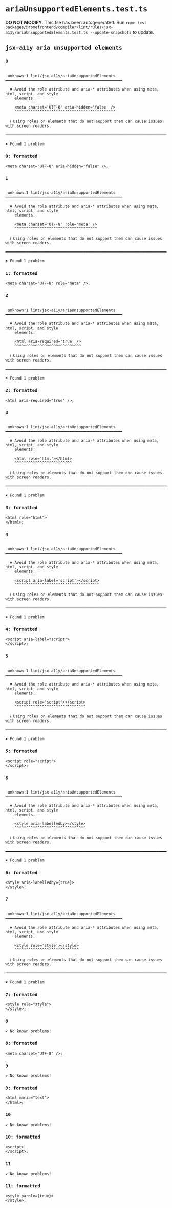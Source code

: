 # `ariaUnsupportedElements.test.ts`

**DO NOT MODIFY**. This file has been autogenerated. Run `rome test packages/@romefrontend/compiler/lint/rules/jsx-a11y/ariaUnsupportedElements.test.ts --update-snapshots` to update.

## `jsx-a11y aria unsupported elements`

### `0`

```

 unknown:1 lint/jsx-a11y/ariaUnsupportedElements ━━━━━━━━━━━━━━━━━━━━━━━━━━━━━━━━━━━━━━━━━━━━━━━━━━━

  ✖ Avoid the role attribute and aria-* attributes when using meta, html, script, and style
    elements.

    <meta charset='UTF-8' aria-hidden='false' />
    ^^^^^^^^^^^^^^^^^^^^^^^^^^^^^^^^^^^^^^^^^^^^

  ℹ Using roles on elements that do not support them can cause issues with screen readers.

━━━━━━━━━━━━━━━━━━━━━━━━━━━━━━━━━━━━━━━━━━━━━━━━━━━━━━━━━━━━━━━━━━━━━━━━━━━━━━━━━━━━━━━━━━━━━━━━━━━━

✖ Found 1 problem

```

### `0: formatted`

```
<meta charset="UTF-8" aria-hidden="false" />;

```

### `1`

```

 unknown:1 lint/jsx-a11y/ariaUnsupportedElements ━━━━━━━━━━━━━━━━━━━━━━━━━━━━━━━━━━━━━━━━━━━━━━━━━━━

  ✖ Avoid the role attribute and aria-* attributes when using meta, html, script, and style
    elements.

    <meta charset='UTF-8' role='meta' />
    ^^^^^^^^^^^^^^^^^^^^^^^^^^^^^^^^^^^^

  ℹ Using roles on elements that do not support them can cause issues with screen readers.

━━━━━━━━━━━━━━━━━━━━━━━━━━━━━━━━━━━━━━━━━━━━━━━━━━━━━━━━━━━━━━━━━━━━━━━━━━━━━━━━━━━━━━━━━━━━━━━━━━━━

✖ Found 1 problem

```

### `1: formatted`

```
<meta charset="UTF-8" role="meta" />;

```

### `2`

```

 unknown:1 lint/jsx-a11y/ariaUnsupportedElements ━━━━━━━━━━━━━━━━━━━━━━━━━━━━━━━━━━━━━━━━━━━━━━━━━━━

  ✖ Avoid the role attribute and aria-* attributes when using meta, html, script, and style
    elements.

    <html aria-required='true' />
    ^^^^^^^^^^^^^^^^^^^^^^^^^^^^^

  ℹ Using roles on elements that do not support them can cause issues with screen readers.

━━━━━━━━━━━━━━━━━━━━━━━━━━━━━━━━━━━━━━━━━━━━━━━━━━━━━━━━━━━━━━━━━━━━━━━━━━━━━━━━━━━━━━━━━━━━━━━━━━━━

✖ Found 1 problem

```

### `2: formatted`

```
<html aria-required="true" />;

```

### `3`

```

 unknown:1 lint/jsx-a11y/ariaUnsupportedElements ━━━━━━━━━━━━━━━━━━━━━━━━━━━━━━━━━━━━━━━━━━━━━━━━━━━

  ✖ Avoid the role attribute and aria-* attributes when using meta, html, script, and style
    elements.

    <html role='html'></html>
    ^^^^^^^^^^^^^^^^^^^^^^^^^

  ℹ Using roles on elements that do not support them can cause issues with screen readers.

━━━━━━━━━━━━━━━━━━━━━━━━━━━━━━━━━━━━━━━━━━━━━━━━━━━━━━━━━━━━━━━━━━━━━━━━━━━━━━━━━━━━━━━━━━━━━━━━━━━━

✖ Found 1 problem

```

### `3: formatted`

```
<html role="html">
</html>;

```

### `4`

```

 unknown:1 lint/jsx-a11y/ariaUnsupportedElements ━━━━━━━━━━━━━━━━━━━━━━━━━━━━━━━━━━━━━━━━━━━━━━━━━━━

  ✖ Avoid the role attribute and aria-* attributes when using meta, html, script, and style
    elements.

    <script aria-label='script'></script>
    ^^^^^^^^^^^^^^^^^^^^^^^^^^^^^^^^^^^^^

  ℹ Using roles on elements that do not support them can cause issues with screen readers.

━━━━━━━━━━━━━━━━━━━━━━━━━━━━━━━━━━━━━━━━━━━━━━━━━━━━━━━━━━━━━━━━━━━━━━━━━━━━━━━━━━━━━━━━━━━━━━━━━━━━

✖ Found 1 problem

```

### `4: formatted`

```
<script aria-label="script">
</script>;

```

### `5`

```

 unknown:1 lint/jsx-a11y/ariaUnsupportedElements ━━━━━━━━━━━━━━━━━━━━━━━━━━━━━━━━━━━━━━━━━━━━━━━━━━━

  ✖ Avoid the role attribute and aria-* attributes when using meta, html, script, and style
    elements.

    <script role='script'></script>
    ^^^^^^^^^^^^^^^^^^^^^^^^^^^^^^^

  ℹ Using roles on elements that do not support them can cause issues with screen readers.

━━━━━━━━━━━━━━━━━━━━━━━━━━━━━━━━━━━━━━━━━━━━━━━━━━━━━━━━━━━━━━━━━━━━━━━━━━━━━━━━━━━━━━━━━━━━━━━━━━━━

✖ Found 1 problem

```

### `5: formatted`

```
<script role="script">
</script>;

```

### `6`

```

 unknown:1 lint/jsx-a11y/ariaUnsupportedElements ━━━━━━━━━━━━━━━━━━━━━━━━━━━━━━━━━━━━━━━━━━━━━━━━━━━

  ✖ Avoid the role attribute and aria-* attributes when using meta, html, script, and style
    elements.

    <style aria-labelledby></style>
    ^^^^^^^^^^^^^^^^^^^^^^^^^^^^^^^

  ℹ Using roles on elements that do not support them can cause issues with screen readers.

━━━━━━━━━━━━━━━━━━━━━━━━━━━━━━━━━━━━━━━━━━━━━━━━━━━━━━━━━━━━━━━━━━━━━━━━━━━━━━━━━━━━━━━━━━━━━━━━━━━━

✖ Found 1 problem

```

### `6: formatted`

```
<style aria-labelledby={true}>
</style>;

```

### `7`

```

 unknown:1 lint/jsx-a11y/ariaUnsupportedElements ━━━━━━━━━━━━━━━━━━━━━━━━━━━━━━━━━━━━━━━━━━━━━━━━━━━

  ✖ Avoid the role attribute and aria-* attributes when using meta, html, script, and style
    elements.

    <style role='style'></style>
    ^^^^^^^^^^^^^^^^^^^^^^^^^^^^

  ℹ Using roles on elements that do not support them can cause issues with screen readers.

━━━━━━━━━━━━━━━━━━━━━━━━━━━━━━━━━━━━━━━━━━━━━━━━━━━━━━━━━━━━━━━━━━━━━━━━━━━━━━━━━━━━━━━━━━━━━━━━━━━━

✖ Found 1 problem

```

### `7: formatted`

```
<style role="style">
</style>;

```

### `8`

```
✔ No known problems!

```

### `8: formatted`

```
<meta charset="UTF-8" />;

```

### `9`

```
✔ No known problems!

```

### `9: formatted`

```
<html maria="text">
</html>;

```

### `10`

```
✔ No known problems!

```

### `10: formatted`

```
<script>
</script>;

```

### `11`

```
✔ No known problems!

```

### `11: formatted`

```
<style parole={true}>
</style>;

```
